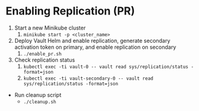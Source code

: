 # Enabling Replication (PR) 

1. Start a new Minikube cluster
   1. `minikube start -p <cluster_name>`
2. Deploy Vault Helm and enable replication, generate secondary activation token on primary, and enable replication on secondary
   1. `./enable_pr.sh`
3. Check replication status
   1. `kubectl exec -ti vault-0 -- vault read sys/replication/status -format=json`
   2. `kubectl exec -ti vault-secondary-0 -- vault read sys/replication/status -format=json`

* Run cleanup script
  * `./cleanup.sh`
